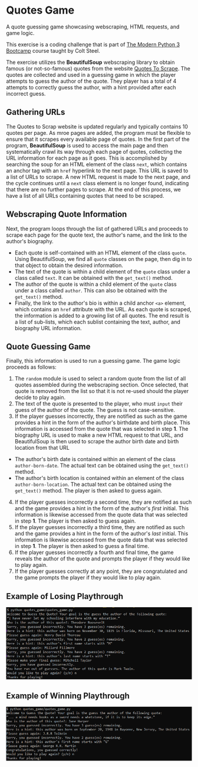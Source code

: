 # Quotes Game
A quote guessing game showcasing webscraping, HTML requests, and game logic.

This exercise is a coding challenge that is part of [The Modern Python 3 Bootcamp](https://www.udemy.com/course/the-modern-python3-bootcamp/) course taught by Colt Steel.

The exercise utilizes the **BeautifulSoup** webscraping library to obtain famous (or not-so-famous) quotes from the website [Quotes To Scrape](http://quotes.toscrape.com/). The quotes are collected and used in a guessing game in which the player attempts to guess the author of the quote. They player has a total of 4 attempts to correctly guess the author, with a hint provided after each incorrect guess. 


## Gathering URLs

The Quotes to Scrap website is updated regularly and typically contains 10 quotes per page. As mroe pages are added, the program must be flexible to ensure that it scrapes every available page of quotes. In the first part of the program, **BeautifulSoup** is used to access the main page and then systematically crawl its way through each page of quotes, collecting the URL information for each page as it goes. This is accomplished by searching the soup for an HTML element of the class `next`, which contains an anchor tag with an `href` hyperlink to the next page. This URL is saved to a list of URLs to scrape. A new HTML request is made to the next page, and the cycle continues until a `next` class element is no longer found, indicating that there are no further pages to scrape. At the end of this process, we have a list of all URLs containing quotes that need to be scraped.

## Webscraping Quote Information

Next, the program loops through the list of gathered URLs and proceeds to scrape each page for the quote text, the author's name, and the link to the author's biography. 
* Each quote is self-contained with an HTML element of the class `quote`. Using BeautifulSoup, we find all `quote` classes on the page, then dig in to that object to obtain the desired information.
* The text of the quote is within a child element of the `quote` class under a class called `text`. It can be obtained with the `get_text()` method.
* The author of the quote is within a child element of the `quote` class under a class called `author`. This can also be obtained with the `get_text()` method.
* Finally, the link to the author's bio is within a child anchor `<a>` element, which contains an `href` attribute with the URL. 
As each quote is scraped, the information is added to a growing list of all quotes. The end result is a list of sub-lists, which each sublist containing the text, author, and biography URL information. 

## Quote Guessing Game

Finally, this information is used to run a guessing game. The game logic proceeds as follows:
1. The `random` module is used to select a random quote from the list of all quotes assembled during the webscraping section. Once selected, that quote is removed from the list so that it is not re-used should the player decide to play again.
2. The text of the quote is presented to the player, who must `input` their guess of the author of the quote. The guess is not case-sensitive. 
3. If the player guesses incorrectly, they are notified as such as the game provides a hint in the form of the author's birthdate and birth place. This information is accessed from the quote that was selected in step **1**. The biography URL is used to make a new HTML request to that URL, and BeautifulSoup is then used to scrape the author birth date and birth location from that URL
* The author's birth date is contained within an element of the class `author-born-date`. The actual text can be obtained using the `get_text()` method.
* The author's birth location is contained within an element of the class `author-born-location`. The actual text can be obtained using the `get_text()` method.
The player is then asked to guess again.
4. If the player guesses incorrectly a second time, they are notified as such and the game provides a hint in the form of the author's *first* initial. This information is likewise accessed from the quote data that was selected in step **1**. The player is then asked to guess again.
5. If the player guesses incorrectly a third time, they are notified as such and the game provides a hint in the form of the author's *last* initial. This information is likewise accessed from the quote data that was selected in step **1**. The player is then asked to guess a final time.
6. If the player guesses incorrectly a fourth and final time, the game reveals the author of the quote and prompts the player if they would like to play again.
7. If the player guesses correctly at any point, they are congratulated and the game prompts the player if they would like to play again.

## Example of Losing Playthrough
![Lose](game_lost.png)

## Example of Winning Playthrough
![Win](game_win.png)
